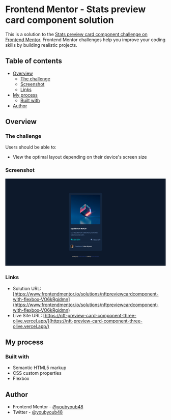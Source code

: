 # Frontend Mentor - Stats preview card component solution

This is a solution to the [Stats preview card component challenge on Frontend Mentor](https://www.frontendmentor.io/challenges/stats-preview-card-component-8JqbgoU62). Frontend Mentor challenges help you improve your coding skills by building realistic projects. 

## Table of contents

- [Overview](#overview)
  - [The challenge](#the-challenge)
  - [Screenshot](#screenshot)
  - [Links](#links)
- [My process](#my-process)
  - [Built with](#built-with)
- [Author](#author)

## Overview

### The challenge

Users should be able to:

- View the optimal layout depending on their device's screen size

### Screenshot

![](./Screenshot.png)

### Links

- Solution URL: [https://www.frontendmentor.io/solutions/nftpreviewcardcomponent-with-flexbox-VO6kRgjdmn](https://www.frontendmentor.io/solutions/nftpreviewcardcomponent-with-flexbox-VO6kRgjdmn)
- Live Site URL: [https://nft-preview-card-component-three-olive.vercel.app/](https://nft-preview-card-component-three-olive.vercel.app/)

## My process

### Built with

- Semantic HTML5 markup
- CSS custom properties
- Flexbox

## Author

- Frontend Mentor - [@youbyoub48](https://www.frontendmentor.io/profile/youbyoub48)
- Twitter - [@youbyoub48](https://www.twitter.com/youbyoub48)